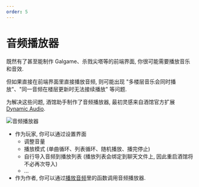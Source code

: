 ```yaml
---
order: 5
---
```


# 音频播放器

既然有了甚至能制作 Galgame、杀戮尖塔等的前端界面, 你很可能需要播放音乐和音效.

但如果直接在前端界面里直接播放音频, 则可能出现 "多楼层音乐会同时播放"、"同一音频在楼层更新时无法接续播放" 等问题.

为解决这些问题, 酒馆助手制作了音频播放器, 最初灵感来自酒馆官方扩展 [Dynamic Audio](https://github.com/SillyTavern/Extension-Audio).

![音频播放器](/音频播放器.png)

- 作为玩家, 你可以通过设置界面
  - 调整音量
  - 播放模式 (单曲循环、列表循环、随机播放、播完停止)
  - 自行导入音频到播放列表 (播放列表会绑定到聊天文件上, 因此重启酒馆将不必再次导入)
  - ...
- 作为作者, 你可以通过[播放音频](/guide/功能详情/播放音频/播放状态.md)里的函数调用音频播放器.
